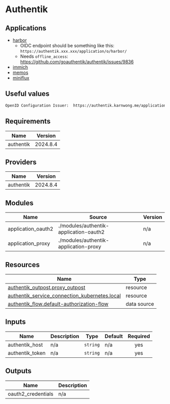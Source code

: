 # Authentik

## Applications

- [harbor](https://goharbor.io/docs/2.11.0/administration/configure-authentication/oidc-auth/)
  - OIDC endpoint should be something like this: `https://authentik.xxx.xxx/application/o/harbor/`
  - Needs `offline_access`: <https://github.com/goauthentik/authentik/issues/9836>
- [immich](https://immich.app/docs/administration/oauth/)
- [memos](https://www.usememos.com/docs/advanced-settings/authentik)
- [miniflux](https://miniflux.app/docs/howto.html)

## Useful values

```txt
OpenID Configuration Issuer:  https://authentik.karnwong.me/application/o/$APP/
```

<!-- BEGIN_TF_DOCS -->
## Requirements

| Name | Version |
|------|---------|
| authentik | 2024.8.4 |

## Providers

| Name | Version |
|------|---------|
| authentik | 2024.8.4 |

## Modules

| Name | Source | Version |
|------|--------|---------|
| application\_oauth2 | ./modules/authentik-application-oauth2 | n/a |
| application\_proxy | ./modules/authentik-application-proxy | n/a |

## Resources

| Name | Type |
|------|------|
| [authentik_outpost.proxy_outpost](https://registry.terraform.io/providers/goauthentik/authentik/2024.8.4/docs/resources/outpost) | resource |
| [authentik_service_connection_kubernetes.local](https://registry.terraform.io/providers/goauthentik/authentik/2024.8.4/docs/resources/service_connection_kubernetes) | resource |
| [authentik_flow.default-authorization-flow](https://registry.terraform.io/providers/goauthentik/authentik/2024.8.4/docs/data-sources/flow) | data source |

## Inputs

| Name | Description | Type | Default | Required |
|------|-------------|------|---------|:--------:|
| authentik\_host | n/a | `string` | n/a | yes |
| authentik\_token | n/a | `string` | n/a | yes |

## Outputs

| Name | Description |
|------|-------------|
| oauth2\_credentials | n/a |
<!-- END_TF_DOCS -->
